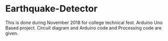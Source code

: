 # Earthquake-Detector
This is done during November 2018 for college technical fest. Arduino Uno Based project. Circuit diagram and Arduino code and Processing code are given.
